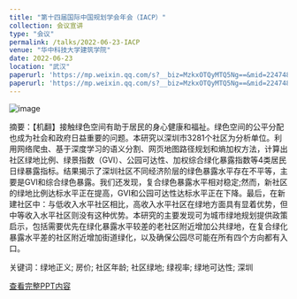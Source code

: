 ```yaml
---
title: "第十四届国际中国规划学会年会（IACP）"
collection: 会议宣讲
type: "会议"
permalink: /talks/2022-06-23-IACP
venue: "华中科技大学建筑学院"
date: 2022-06-23
location: "武汉"
paperurl: 'https://mp.weixin.qq.com/s?__biz=MzkxOTQyMTQ5Ng==&mid=2247483912&idx=2&sn=0e6e017ec32f19afca98eb1b1d17eec2&chksm=c1a3155ff6d49c49462f5f2d49450470b5545bf28965c89d707a3d614334485cb2434cf48143#rd'
paperurl: 'https://mp.weixin.qq.com/s?__biz=MzkxOTQyMTQ5Ng==&mid=2247483977&idx=1&sn=4ccca8a777d69b83aaa3f7919f01e02b&chksm=c1a3151ef6d49c08724a00ffcdc35c95592eb3477ddd3804c1c9b4caf87e9002dd401b8af17c#rd'
---
```

![image](https://user-images.githubusercontent.com/33396220/232315411-67c1c9c3-6129-48f6-924f-81e2d86088a6.jpg)

摘要：【机翻】接触绿色空间有助于居民的身心健康和福祉。绿色空间的公平分配也成为社会和政府日益重要的问题。本研究以深圳市3281个社区为分析单位。利用网络爬虫、基于深度学习的语义分割、网页地图路径规划和熵加权方法，计算出社区绿地比例、绿景指数（GVI）、公园可达性、加权综合绿化暴露指数等4类居民日绿暴露指标。结果揭示了深圳社区不同经济阶层的绿色暴露水平存在不平等，主要是GVI和综合绿色暴露。我们还发现，复合绿色暴露水平相对稳定;然而，新社区的绿地比例达标水平正在提高，GVI和公园可达性达标水平正在下降。最后，在新建社区中：与低收入水平社区相比，高收入水平社区在绿地方面具有显着优势，但中等收入水平社区则没有这种优势。本研究的主要发现可为城市绿地规划提供政策启示，包括需要优先在绿化暴露水平较差的老社区附近增加公共绿地，在复合绿化暴露水平差的社区附近增加街道绿化，以及确保公园尽可能在所有四个方向都有入口。

关键词：绿地正义; 房价; 社区年龄; 社区绿地; 绿视率; 绿地可达性; 深圳

[查看完整PPT内容](https://mp.weixin.qq.com/s?__biz=MzkxOTQyMTQ5Ng==&mid=2247483912&idx=2&sn=0e6e017ec32f19afca98eb1b1d17eec2&chksm=c1a3155ff6d49c49462f5f2d49450470b5545bf28965c89d707a3d614334485cb2434cf48143#rd)

